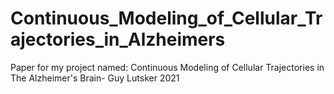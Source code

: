 # Continuous_Modeling_of_Cellular_Trajectories_in_Alzheimers
Paper for my project named: Continuous Modeling of Cellular Trajectories in The Alzheimer's Brain- Guy Lutsker 2021
